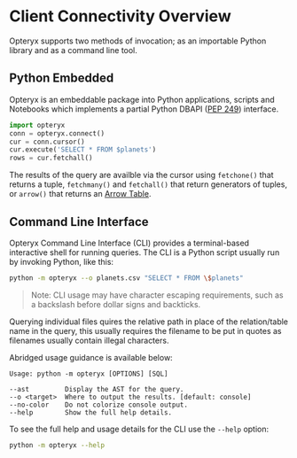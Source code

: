 # Client Connectivity Overview

Opteryx supports two methods of invocation; as an importable Python library and as a command line tool.

## Python Embedded

Opteryx is an embeddable package into Python applications, scripts and Notebooks which implements a partial Python DBAPI ([PEP 249](https://peps.python.org/pep-0249/)) interface.

~~~python
import opteryx
conn = opteryx.connect()
cur = conn.cursor()
cur.execute('SELECT * FROM $planets')
rows = cur.fetchall()
~~~

The results of the query are availble via the cursor using `fetchone()` that returns a tuple, `fetchmany()` and `fetchall()` that return generators of tuples, or `arrow()` that returns an [Arrow Table](https://arrow.apache.org/docs/python/generated/pyarrow.Table.html#pyarrow.Table).

## Command Line Interface

Opteryx Command Line Interface (CLI) provides a terminal-based interactive shell for running queries. The CLI is a Python script usually run by invoking Python, like this:

~~~bash
python -m opteryx --o planets.csv "SELECT * FROM \$planets"
~~~

> Note: CLI usage may have character escaping requirements, such as a backslash before dollar signs and backticks.

Querying individual files quires the relative path in place of the relation/table name in the query, this usually requires the filename to be put in quotes as filenames usually contain illegal characters.

Abridged usage guidance is available below:

~~~
Usage: python -m opteryx [OPTIONS] [SQL] 

--ast         Display the AST for the query.
--o <target>  Where to output the results. [default: console]
--no-color    Do not colorize console output. 
--help        Show the full help details.          
~~~

To see the full help and usage details for the CLI use the `--help` option:

~~~bash
python -m opteryx --help
~~~
